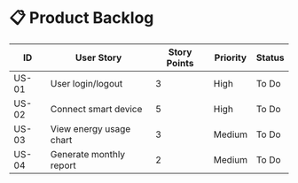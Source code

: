 # 📋 Product Backlog

| ID | User Story | Story Points | Priority | Status |
|----|-------------|--------------|-----------|---------|
| US-01 | User login/logout | 3 | High | To Do |
| US-02 | Connect smart device | 5 | High | To Do |
| US-03 | View energy usage chart | 3 | Medium | To Do |
| US-04 | Generate monthly report | 2 | Medium | To Do |
